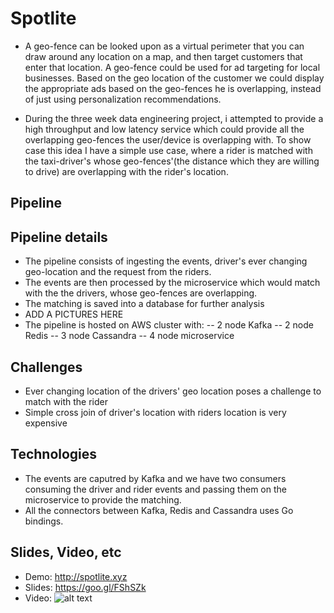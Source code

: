 
# Spotlite
- A geo-fence can be looked upon as a virtual perimeter that you can draw around any location on a map, and then target customers that enter that location.  A geo-fence could be used for ad targeting for local businesses.  Based on the geo location of the customer we could display the appropriate ads based on the geo-fences he is overlapping, instead of just using personalization recommendations.

- During the three week data engineering project, i attempted to provide a high throughput and low latency service which could provide all the overlapping geo-fences the user/device is overlapping with.  To show case this idea I have a simple use case, where a rider is matched with the taxi-driver's whose geo-fences'(the distance which they are willing to drive) are overlapping with the rider's location.  

## Pipeline



## Pipeline details
- The pipeline consists of ingesting the events, driver's ever changing geo-location and the request from the riders.  
- The events are then processed by the microservice which would match with the the drivers, whose geo-fences are overlapping.
- The matching is saved into a database for further analysis
- ADD A PICTURES HERE
- The pipeline is hosted on AWS cluster with:
 -- 2 node Kafka
 -- 2 node Redis
 -- 3 node Cassandra
 -- 4 node microservice

## Challenges 
- Ever changing location of the drivers' geo location poses a challenge to match with the rider
- Simple cross join of driver's location with riders location is very expensive

## Technologies 
- The events are caputred by Kafka and we have two consumers consuming the driver and rider events and passing them on the microservice to provide the matching.
- All the connectors between Kafka, Redis and Cassandra uses Go bindings.  


## Slides, Video, etc
- Demo: http://spotlite.xyz
- Slides: https://goo.gl/FShSZk
- Video: ![alt text](https://drive.google.com/open?id=0B5DP82LM5Bo7Q2hyYnNuOXlFNEE)
